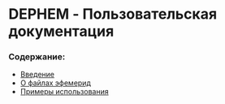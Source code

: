 # DEPHEM - Пользовательская документация
### Содержание:
* [Введение](getting-started.md)
* [О файлах эфемерид](about-ephemeris-files.md)
* [Примеры использования](usage-examples.md)